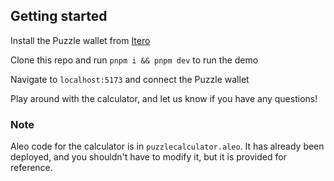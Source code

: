 ## Getting started 

Install the Puzzle wallet from [Itero](https://itero.plasmo.com/ext/nhohlebgfennhnakfdbidhminlmkbold)

Clone this repo and run `pnpm i && pnpm dev` to run the demo 

Navigate to `localhost:5173` and connect the Puzzle wallet

Play around with the calculator, and let us know if you have any questions!

### Note
Aleo code for the calculator is in `puzzlecalculator.aleo`. It has already been deployed, and you shouldn't have to modify it, but it is provided for reference. 
